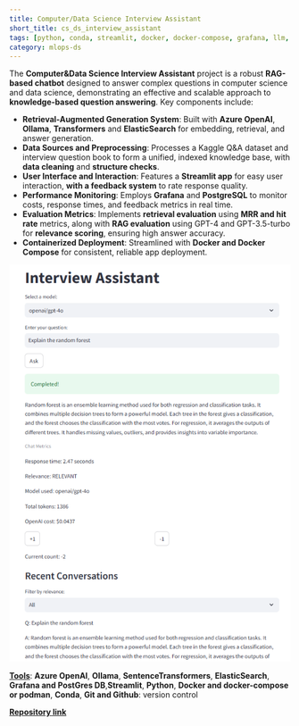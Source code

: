 ```yaml
---
title: Computer/Data Science Interview Assistant
short_title: cs_ds_interview_assistant
tags: [python, conda, streamlit, docker, docker-compose, grafana, llm, elastic-search, sql]
category: mlops-ds
---
```


The **Computer&Data Science Interview Assistant** project is a robust **RAG-based chatbot** designed to answer complex questions in computer science and data science, demonstrating an effective and scalable approach to **knowledge-based question answering**. Key components include:

- **Retrieval-Augmented Generation System**: Built with **Azure OpenAI**, **Ollama**, **Transformers** and **ElasticSearch** for embedding, retrieval, and answer generation.
- **Data Sources and Preprocessing**: Processes a Kaggle Q&A dataset and interview question book to form a unified, indexed knowledge base, with **data cleaning** and **structure checks**.
- **User Interface and Interaction**: Features a **Streamlit app** for easy user interaction, **with a feedback system** to rate response quality.
- **Performance Monitoring**: Employs **Grafana** and **PostgreSQL** to monitor costs, response times, and feedback metrics in real time.
- **Evaluation Metrics**: Implements **retrieval evaluation** using **MRR and hit rate** metrics, along with **RAG evaluation** using GPT-4 and GPT-3.5-turbo for **relevance scoring**, ensuring high answer accuracy.
- **Containerized Deployment**: Streamlined with **Docker and Docker Compose** for consistent, reliable app deployment.

<img src="assets/images/cs_theory_app.png?raw=true"/>

<u><b>Tools</b></u>: **Azure OpenAI**, **Ollama**, **SentenceTransformers**, **ElasticSearch**, **Grafana and PostGres DB**,**Streamlit**, **Python**, **Docker and docker-compose or podman**, **Conda**, **Git and Github**: version control

<strong>[Repository link](https://github.com/AlmudenaZhou/Factories-PygameBoardGame)</strong>